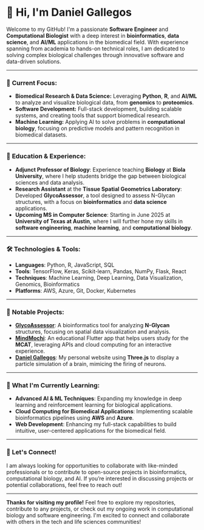 # 👋 Hi, I'm Daniel Gallegos

Welcome to my GitHub! I'm a passionate **Software Engineer** and **Computational Biologist** with a deep interest in **bioinformatics**, **data science**, and **AI/ML** applications in the biomedical field. With experience spanning from academia to hands-on technical roles, I am dedicated to solving complex biological challenges through innovative software and data-driven solutions.

---

### 🚀 **Current Focus:**
- **Biomedical Research & Data Science:** Leveraging **Python**, **R**, and **AI/ML** to analyze and visualize biological data, from **genomics** to **proteomics**.  
- **Software Development:** Full-stack development, building scalable systems, and creating tools that support biomedical research.  
- **Machine Learning:** Applying AI to solve problems in **computational biology**, focusing on predictive models and pattern recognition in biomedical datasets.

---

### 🔬 **Education & Experience:**
- **Adjunct Professor of Biology**: Experience teaching **Biology** at **Biola University**, where I help students bridge the gap between biological sciences and data analysis.
- **Research Assistant** at the **Tissue Spatial Geometrics Laboratory**: Developed **GlycoAssessor**, a tool designed to assess N-Glycan structures, with a focus on **bioinformatics** and **data science** applications.
- **Upcoming MS in Computer Science**: Starting in June 2025 at **University of Texas at Austin**, where I will further hone my skills in **software engineering**, **machine learning**, and **computational biology**.

---

### 🛠 **Technologies & Tools:**
- **Languages**: Python, R, JavaScript, SQL  
- **Tools**: TensorFlow, Keras, Scikit-learn, Pandas, NumPy, Flask, React  
- **Techniques**: Machine Learning, Deep Learning, Data Visualization, Genomics, Bioinformatics  
- **Platforms**: AWS, Azure, Git, Docker, Kubernetes  

---

### 📂 **Notable Projects:**
- **[GlycoAssessor](https://github.com/danielegos/GlycoAssessor)**: A bioinformatics tool for analyzing **N-Glycan** structures, focusing on spatial data visualization and analysis.
- **[MindMochi](https://github.com/danielegos/mindmochi)**: An educational Flutter app that helps users study for the **MCAT**, leveraging APIs and cloud computing for an interactive experience.
- **[Daniel Gallegos](https://github.com/danielegos/dg)**: My personal website using **Three.js** to display a particle simulation of a brain, mimicing the firing of neurons.
  
---

### 🌱 **What I'm Currently Learning:**
- **Advanced AI & ML Techniques**: Expanding my knowledge in deep learning and reinforcement learning for biological applications.
- **Cloud Computing for Biomedical Applications**: Implementing scalable bioinformatics pipelines using **AWS** and **Azure**.
- **Web Development**: Enhancing my full-stack capabilities to build intuitive, user-centered applications for the biomedical field.

---

### 💬 **Let's Connect!**
I am always looking for opportunities to collaborate with like-minded professionals or to contribute to open-source projects in bioinformatics, computational biology, and AI. If you’re interested in discussing projects or potential collaborations, feel free to reach out!

---

**Thanks for visiting my profile!** Feel free to explore my repositories, contribute to any projects, or check out my ongoing work in computational biology and software engineering. I'm excited to connect and collaborate with others in the tech and life sciences communities!
